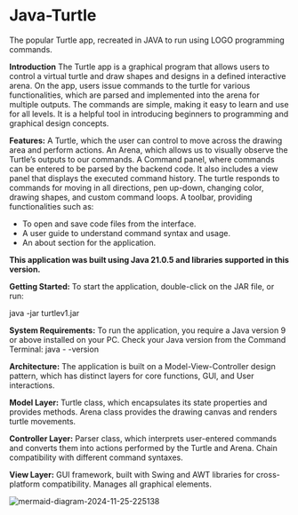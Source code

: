 
# Java-Turtle
The popular Turtle app, recreated in JAVA to run using LOGO programming commands.

**Introduction**
The Turtle app is a graphical program that allows users to control a virtual turtle and draw shapes and designs in a defined interactive arena. On the app, users issue commands to the turtle for various functionalities, which are parsed and implemented into the arena for multiple outputs. The commands are simple, making it easy to learn and use for all levels. It is a helpful tool in introducing beginners to programming and graphical design concepts.


**Features:**
A Turtle, which the user can control to move across the drawing area and perform actions.
An Arena, which allows us to visually observe the Turtle’s outputs to our commands.
A Command panel, where commands can be entered to be parsed by the backend code. It also includes a view panel that displays the executed command history.
The turtle responds to commands for moving in all directions, pen up-down, changing color, drawing shapes, and custom command loops.
A toolbar, providing functionalities such as:
- To open and save code files from the interface.
- A user guide to understand command syntax and usage.
- An about section for the application.



**This application was built using Java 21.0.5 and libraries supported in this version.**


**Getting Started:**
To start the application, double-click on the JAR file, or run:

java -jar turtlev1.jar


**System Requirements:**
To run the application, you require a Java version 9 or above installed on your PC.
Check your Java version from the Command Terminal:
java - -version



**Architecture:**
The application is built on a Model-View-Controller design pattern, which has distinct layers for core functions, GUI, and User interactions.


**Model Layer:**
Turtle class, which encapsulates its state properties and provides methods.
Arena class provides the drawing canvas and renders turtle movements.

**Controller Layer:**
Parser class, which interprets user-entered commands and converts them into actions performed by the Turtle and Arena.
Chain compatibility with different command syntaxes.

**View Layer:**
GUI framework, built with Swing and AWT libraries for cross-platform compatibility. Manages all graphical elements.



![mermaid-diagram-2024-11-25-225138](https://github.com/user-attachments/assets/71b7e36c-1c49-42bd-bb27-2582abbc47c6)








